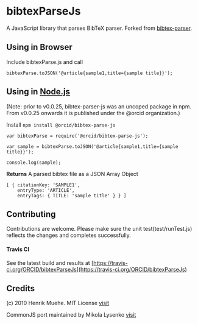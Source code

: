 bibtexParseJs
=============
A JavaScript library that parses BibTeX parser. Forked from 
[bibtex-parser](https://github.com/mikolalysenko/bibtex-parser).


## Using in Browser
Include bibtexParse.js and call 

```
bibtexParse.toJSON('@article{sample1,title={sample title}}');
```

## Using in [Node.js](http://nodejs.org/)

(Note: prior to v0.0.25, bibtex-parser-js was an uncoped package in npm. From v0.0.25 onwards it is published under the @orcid organization.)

Install     ```npm install @orcid/bibtex-parse-js```

```
var bibtexParse = require('@orcid/bibtex-parse-js');

var sample = bibtexParse.toJSON('@article{sample1,title={sample title}}');

console.log(sample);
``` 

**Returns** A parsed bibtex file as a JSON Array Object

```
[ { citationKey: 'SAMPLE1',
    entryType: 'ARTICLE',
    entryTags: { TITLE: 'sample title' } } ]
```

## Contributing
   Contributions are welcome. Please make sure the unit test(test/runTest.js) reflects the
   changes and completes successfully. 

#### Travis CI
See the latest build and results at [https://travis-ci.org/ORCID/bibtexParseJs](https://travis-ci.org/ORCID/bibtexParseJs)

## Credits
(c) 2010 Henrik Muehe.  MIT License 
[visit](https://code.google.com/p/bibtex-js/)


CommonJS port maintained by Mikola Lysenko 
[visit](https://github.com/mikolalysenko/bibtex-parser)

